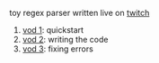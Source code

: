 toy regex parser written live on [twitch](https://twitch.tv/0x573F)

1. [vod 1](https://youtu.be/GPSIApTyF1I): quickstart
2. [vod 2](https://youtu.be/N-NLy82lidI): writing the code
3. [vod 3](): fixing errors
